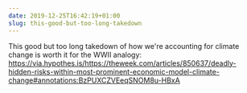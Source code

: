 ```yaml
---
date: 2019-12-25T16:42:19+01:00
slug: this-good-but-too-long-takedown
---
```

This good but too long takedown of how we're accounting for climate change is worth it for the WWII analogy: https://via.hypothes.is/https://theweek.com/articles/850637/deadly-hidden-risks-within-most-prominent-economic-model-climate-change#annotations:BzPUXCZVEeqSNOM8u-HBxA

